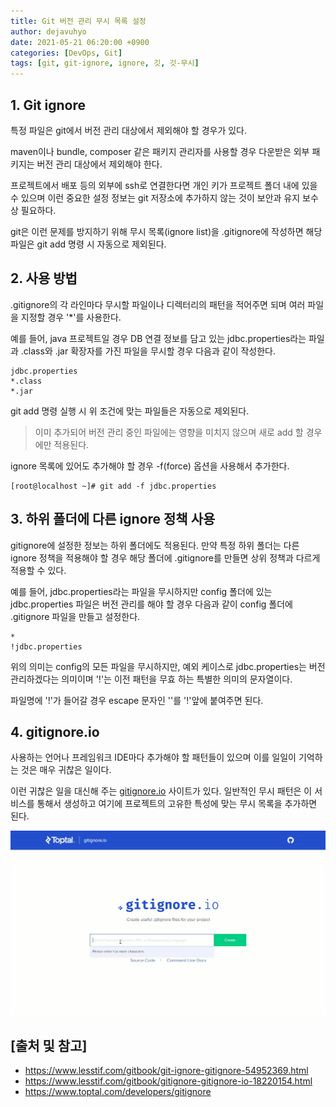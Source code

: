 ```yaml
---
title: Git 버전 관리 무시 목록 설정
author: dejavuhyo
date: 2021-05-21 06:20:00 +0900
categories: [DevOps, Git]
tags: [git, git-ignore, ignore, 깃, 깃-무시]
---
```


## 1. Git ignore
특정 파일은 git에서 버전 관리 대상에서 제외해야 할 경우가 있다.

maven이나 bundle, composer 같은 패키지 관리자를 사용할 경우 다운받은 외부 패키지는 버전 관리 대상에서 제외해야 한다.

프로젝트에서 배포 등의 외부에 ssh로 연결한다면 개인 키가 프로젝트 폴더 내에 있을 수 있으며 이런 중요한 설정 정보는 git 저장소에 추가하지 않는 것이 보안과 유지 보수상 필요하다.

git은 이런 문제를 방지하기 위해 무시 목록(ignore list)을 .gitignore에 작성하면 해당 파일은 git add 명령 시 자동으로 제외된다.

## 2. 사용 방법
.gitignore의 각 라인마다 무시할 파일이나 디렉터리의 패턴을 적어주면 되며 여러 파일을 지정할 경우 '*'를 사용한다.

예를 들어, java 프로젝트일 경우 DB 연결 정보를 담고 있는 jdbc.properties라는 파일과 .class와 .jar 확장자를 가진 파일을 무시할 경우 다음과 같이 작성한다.

```text
jdbc.properties
*.class
*.jar
```

git add 명령 실행 시 위 조건에 맞는 파일들은 자동으로 제외된다.

> 이미 추가되어 버전 관리 중인 파일에는 영향을 미치지 않으며 새로 add 할 경우에만 적용된다.

ignore 목록에 있어도 추가해야 할 경우 -f(force) 옵션을 사용해서 추가한다.

```shell
[root@localhost ~]# git add -f jdbc.properties
```

## 3. 하위 폴더에 다른 ignore 정책 사용
gitignore에 설정한 정보는 하위 폴더에도 적용된다. 만약 특정 하위 폴더는 다른 ignore 정책을 적용해야 할 경우 해당 폴더에 .gitignore를 만들면 상위 정책과 다르게 적용할 수 있다.

예를 들어, jdbc.properties라는 파일을 무시하지만 config 폴더에 있는 jdbc.properties 파일은 버전 관리를 해야 할 경우 다음과 같이 config 폴더에 .gitignore 파일을 만들고 설정한다.

```text
*
!jdbc.properties
```

위의 의미는 config의 모든 파일을 무시하지만, 예외 케이스로 jdbc.properties는 버전  관리하겠다는 의미이며 '!'는 이전 패턴을 무효 하는 특별한 의미의 문자열이다.

파일명에 '!'가 들어갈 경우 escape 문자인 '\'를 '!'앞에 붙여주면 된다.

## 4. gitignore.io
사용하는 언어나 프레임워크 IDE마다 추가해야 할 패턴들이 있으며 이를 일일이 기억하는 것은 매우 귀찮은 일이다.

이런 귀찮은 일을 대신해 주는 [gitignore.io](https://www.toptal.com/developers/gitignore) 사이트가 있다. 일반적인 무시 패턴은 이 서비스를 통해서 생성하고 여기에 프로젝트의 고유한 특성에 맞는 무시 목록을 추가하면 된다.

![gitignore-io](/assets/img/2021-05-21-git-ignore/gitignore-io.gif)

## [출처 및 참고]
* <https://www.lesstif.com/gitbook/git-ignore-gitignore-54952369.html>
* <https://www.lesstif.com/gitbook/gitignore-gitignore-io-18220154.html>
* <https://www.toptal.com/developers/gitignore>
